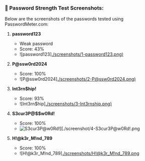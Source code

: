### 📸 Password Strength Test Screenshots:

Below are the screenshots of the passwords tested using PasswordMeter.com:

1. **password123**
   - Weak password
   - Score: 43%
   - ![password123][./screenshots/1-password123.png)](https://github.com/0xV1RU/Elevate_lab_intern/blob/main/task-6/screenshots/password123.jpg)

2. **P@ssw0rd2024**
   - Score: 100%
   - ![P@ssw0rd2024][./screenshots/2-P@ssw0rd2024.png)](https://github.com/0xV1RU/Elevate_lab_intern/blob/main/task-6/screenshots/P%40ssw0rd2024.jpg)

3. **Int3rn$hip!**
   - Score: 93%
   - ![Int3rn$hip][./screenshots/3-Int3rnship.png)](https://github.com/0xV1RU/Elevate_lab_intern/blob/main/task-6/screenshots/Int3rn%24hip!.jpg)

4. **S3cur3P@$$w0Rd!**
   - Score: 100%
   - ![S3cur3P@$$w0Rd!][./screenshot/4-S3cur3P@$$w0Rd!.png](https://github.com/0xV1RU/Elevate_lab_intern/blob/main/task-6/screenshots/S3cur3P%40%24%24w0Rd!.jpg)

5. **H!@k3r_M!nd_789**
   - Score: 100%
   - ![H!@k3r_M!nd_789][./screenshots/H!@k3r_M!nd_789.png](https://github.com/0xV1RU/Elevate_lab_intern/blob/main/task-6/screenshots/H!%40k3r_M!nd_789.jpg)

